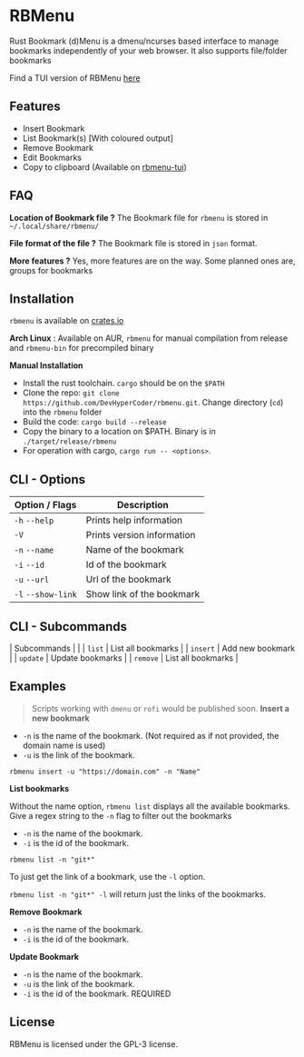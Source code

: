 # RBMenu

Rust Bookmark (d)Menu is a dmenu/ncurses based interface to manage bookmarks independently of your web browser. It also supports file/folder bookmarks

Find a TUI version of RBMenu [here](https://github.com/DevHyperCoder/rbmenu-tui)

## Features
- Insert Bookmark
- List Bookmark(s) \[With coloured output]
- Remove Bookmark
- Edit Bookmarks
- Copy to clipboard (Available on [rbmenu-tui](https://github.com/DevHyperCoder/rbmenu-tui))

## FAQ
**Location of Bookmark file ?**
The Bookmark file for `rbmenu` is stored in `~/.local/share/rbmenu/`

**File format of the file ?**
The Bookmark file is stored in `json` format.

**More features ?**
Yes, more features are on the way. Some planned ones are, groups for bookmarks

## Installation
`rbmenu` is available on [crates.io](https://crates.io/crates/rbmenu)

**Arch Linux** : Available on AUR, `rbmenu` for manual compilation from release and `rbmenu-bin` for precompiled binary

**Manual Installation**
- Install the rust toolchain. `cargo` should be on the `$PATH`
- Clone the repo: `git clone https://github.com/DevHyperCoder/rbmenu.git`. Change directory (`cd`) into the `rbmenu` folder
- Build the code: `cargo build --release`
- Copy the binary to a location on $PATH. Binary is in `./target/release/rbmenu`
- For operation with cargo, `cargo run -- <options>`.

## CLI - Options

| Option / Flags     | Description                |
| ------------------ | -------------------------- |
| `-h` `--help`      | Prints help information    |
| `-V`               | Prints version information |
| `-n` `--name`      | Name of the bookmark       |
| `-i` `--id`        | Id of the bookmark         |
| `-u` `--url`       | Url of the bookmark        |
| `-l` `--show-link` | Show link of the bookmark  |

## CLI - Subcommands

| Subcommands      |                            |
| `list`           | List all bookmarks         |
| `insert`         | Add new bookmark           |
| `update`         | Update bookmarks           |
| `remove`         | List all bookmarks         |

## Examples
> Scripts working with `dmenu` or `rofi` would be published soon.
**Insert a new bookmark**

- `-n` is the name of the bookmark. (Not required as if not provided, the domain name is used)
- `-u` is the link of the bookmark.

`rbmenu insert -u "https://domain.com" -n "Name"`

**List bookmarks**

Without the name option, `rbmenu list` displays all the available bookmarks. Give a regex string to the `-n` flag to filter out the bookmarks

- `-n` is the name of the bookmark.
- `-i` is the id of the bookmark.

`rbmenu list -n "git*"` 

To just get the link of a bookmark, use the `-l` option.

`rbmenu list -n "git*" -l` will return just the links of the bookmarks.

**Remove Bookmark**

- `-n` is the name of the bookmark.
- `-i` is the id of the bookmark.

**Update Bookmark**

- `-n` is the name of the bookmark.
- `-u` is the link of the bookmark.
- `-i` is the id of the bookmark. REQUIRED

## License

RBMenu is licensed under the GPL-3 license.
